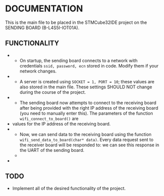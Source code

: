# DOCUMENTATION

This is the main file to be placed in the STMCube32IDE project on the SENDING BOARD (B-L4S5I-IOT01A).

## FUNCTIONALITY
- - On startup, the sending board connects to a network with credentials `ssid, password, ecn` stored in code. Modify them if your network changes.
- - A server is created using `SOCKET = 1, PORT = 10`; these values are also stored in the main file. These settings SHOULD NOT change during the course of the project.
- - The sending board now attempts to connect to the receiving board after being provided with the right IP address of the receiving board (you need to manually enter this). The parameters of the function `wifi_connect_to_board()` are
- values for the IP address of the receiving board.
- - Now, we can send data to the receiving board using the function `wifi_send_data_to_board(char* data)`. Every data request sent to the receiver board will be responded to: we can see this response in the UART of the sending board.
  - 
- 
## TODO
- Implement all of the desired functionality of the project.
